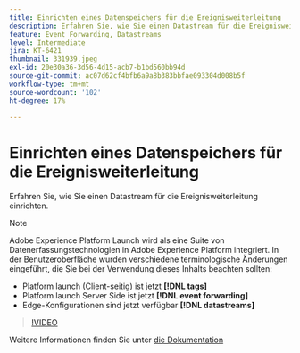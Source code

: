 ```yaml
---
title: Einrichten eines Datenspeichers für die Ereignisweiterleitung
description: Erfahren Sie, wie Sie einen Datastream für die Ereignisweiterleitung einrichten.
feature: Event Forwarding, Datastreams
level: Intermediate
jira: KT-6421
thumbnail: 331939.jpeg
exl-id: 20e30a36-3d56-4d15-acb7-b1bd560bb94d
source-git-commit: ac07d62cf4bfb6a9a8b383bbfae093304d008b5f
workflow-type: tm+mt
source-wordcount: '102'
ht-degree: 17%

---
```


# Einrichten eines Datenspeichers für die Ereignisweiterleitung

Erfahren Sie, wie Sie einen Datastream für die Ereignisweiterleitung einrichten.

>[!NOTE]
>
>Adobe Experience Platform Launch wird als eine Suite von Datenerfassungstechnologien in Adobe Experience Platform integriert. In der Benutzeroberfläche wurden verschiedene terminologische Änderungen eingeführt, die Sie bei der Verwendung dieses Inhalts beachten sollten:
> 
> * Platform launch (Client-seitig) ist jetzt **[!DNL tags]**
> * Platform launch Server Side ist jetzt **[!DNL event forwarding]**
> * Edge-Konfigurationen sind jetzt verfügbar **[!DNL datastreams]**

>[!VIDEO](https://video.tv.adobe.com/v/331939?quality=12&learn=on)

Weitere Informationen finden Sie unter [die Dokumentation](https://experienceleague.adobe.com/docs/experience-platform/tags/event-forwarding/getting-started.html#create-a-datastream)
